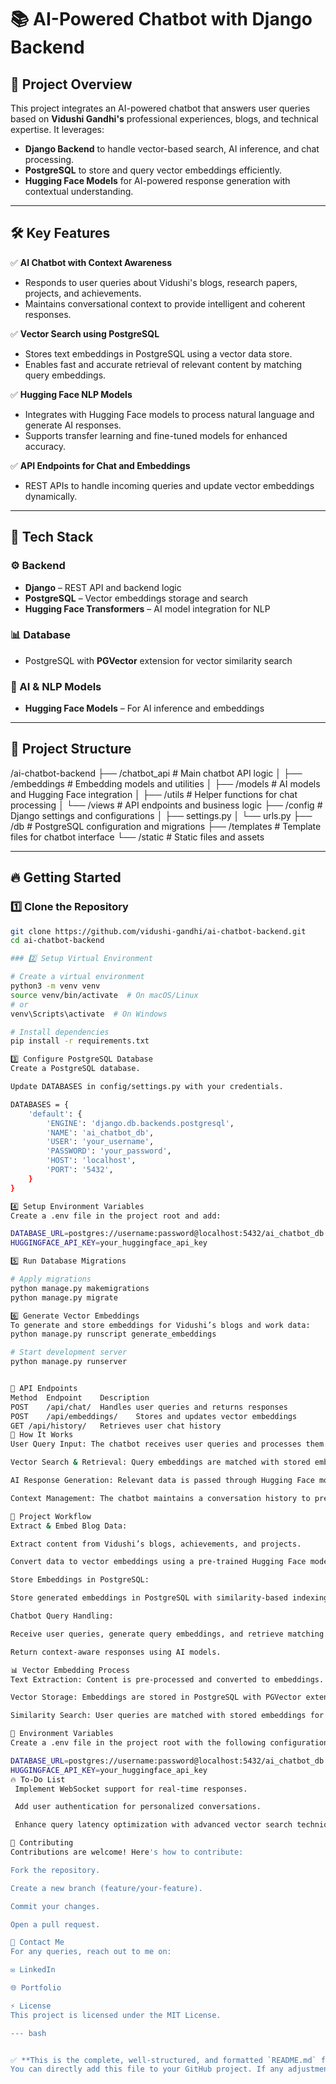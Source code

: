 # 📚 AI-Powered Chatbot with Django Backend

## 🎯 Project Overview
This project integrates an AI-powered chatbot that answers user queries based on **Vidushi Gandhi's** professional experiences, blogs, and technical expertise. It leverages:  
- **Django Backend** to handle vector-based search, AI inference, and chat processing.  
- **PostgreSQL** to store and query vector embeddings efficiently.  
- **Hugging Face Models** for AI-powered response generation with contextual understanding.  

---

## 🛠️ Key Features
✅ **AI Chatbot with Context Awareness**  
- Responds to user queries about Vidushi's blogs, research papers, projects, and achievements.  
- Maintains conversational context to provide intelligent and coherent responses.  

✅ **Vector Search using PostgreSQL**  
- Stores text embeddings in PostgreSQL using a vector data store.  
- Enables fast and accurate retrieval of relevant content by matching query embeddings.  

✅ **Hugging Face NLP Models**  
- Integrates with Hugging Face models to process natural language and generate AI responses.  
- Supports transfer learning and fine-tuned models for enhanced accuracy.  

✅ **API Endpoints for Chat and Embeddings**  
- REST APIs to handle incoming queries and update vector embeddings dynamically.  

---

## 🚀 Tech Stack

### ⚙️ Backend
- **Django** – REST API and backend logic  
- **PostgreSQL** – Vector embeddings storage and search  
- **Hugging Face Transformers** – AI model integration for NLP  

### 📊 Database
- PostgreSQL with **PGVector** extension for vector similarity search  

### 🧠 AI & NLP Models
- **Hugging Face Models** – For AI inference and embeddings  

---

## 📂 Project Structure

/ai-chatbot-backend ├── /chatbot_api # Main chatbot API logic │ ├── /embeddings # Embedding models and utilities │ ├── /models # AI models and Hugging Face integration │ ├── /utils # Helper functions for chat processing │ └── /views # API endpoints and business logic ├── /config # Django settings and configurations │ ├── settings.py │ └── urls.py ├── /db # PostgreSQL configuration and migrations ├── /templates # Template files for chatbot interface └── /static # Static files and assets

---

## 🔥 Getting Started

### 1️⃣ Clone the Repository
```bash
git clone https://github.com/vidushi-gandhi/ai-chatbot-backend.git
cd ai-chatbot-backend

### 2️⃣ Setup Virtual Environment

# Create a virtual environment
python3 -m venv venv
source venv/bin/activate  # On macOS/Linux
# or
venv\Scripts\activate  # On Windows

# Install dependencies
pip install -r requirements.txt

3️⃣ Configure PostgreSQL Database
Create a PostgreSQL database.

Update DATABASES in config/settings.py with your credentials.

DATABASES = {
    'default': {
        'ENGINE': 'django.db.backends.postgresql',
        'NAME': 'ai_chatbot_db',
        'USER': 'your_username',
        'PASSWORD': 'your_password',
        'HOST': 'localhost',
        'PORT': '5432',
    }
}

4️⃣ Setup Environment Variables
Create a .env file in the project root and add:

DATABASE_URL=postgres://username:password@localhost:5432/ai_chatbot_db
HUGGINGFACE_API_KEY=your_huggingface_api_key

5️⃣ Run Database Migrations

# Apply migrations
python manage.py makemigrations
python manage.py migrate

6️⃣ Generate Vector Embeddings
To generate and store embeddings for Vidushi’s blogs and work data:
python manage.py runscript generate_embeddings

# Start development server
python manage.py runserver


📖 API Endpoints
Method	Endpoint	Description
POST	/api/chat/	Handles user queries and returns responses
POST	/api/embeddings/	Stores and updates vector embeddings
GET	/api/history/	Retrieves user chat history
🤖 How It Works
User Query Input: The chatbot receives user queries and processes them.

Vector Search & Retrieval: Query embeddings are matched with stored embeddings using PostgreSQL’s vector store.

AI Response Generation: Relevant data is passed through Hugging Face models for context-aware responses.

Context Management: The chatbot maintains a conversation history to preserve context across multiple interactions.

📝 Project Workflow
Extract & Embed Blog Data:

Extract content from Vidushi’s blogs, achievements, and projects.

Convert data to vector embeddings using a pre-trained Hugging Face model.

Store Embeddings in PostgreSQL:

Store generated embeddings in PostgreSQL with similarity-based indexing.

Chatbot Query Handling:

Receive user queries, generate query embeddings, and retrieve matching content.

Return context-aware responses using AI models.

📊 Vector Embedding Process
Text Extraction: Content is pre-processed and converted to embeddings.

Vector Storage: Embeddings are stored in PostgreSQL with PGVector extension.

Similarity Search: User queries are matched with stored embeddings for relevant responses.

📝 Environment Variables
Create a .env file in the project root with the following configuration:

DATABASE_URL=postgres://username:password@localhost:5432/ai_chatbot_db
HUGGINGFACE_API_KEY=your_huggingface_api_key
🔥 To-Do List
 Implement WebSocket support for real-time responses.

 Add user authentication for personalized conversations.

 Enhance query latency optimization with advanced vector search techniques.

🤝 Contributing
Contributions are welcome! Here's how to contribute:

Fork the repository.

Create a new branch (feature/your-feature).

Commit your changes.

Open a pull request.

📧 Contact Me
For any queries, reach out to me on:

✉️ LinkedIn

🌐 Portfolio

⚡ License
This project is licensed under the MIT License.

--- bash


✅ **This is the complete, well-structured, and formatted `README.md` file.**  
You can directly add this file to your GitHub project. If any adjustments or additional features are needed, let me know! 🚀😊
